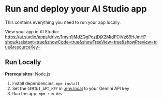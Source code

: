 # Run and deploy your AI Studio app

This contains everything you need to run your app locally.

View your app in AI Studio: https://ai.studio/apps/drive/1myn1jMdZQgPozjDjX2MidPOlVz69HJmH?showAssistant=true&showCode=true&showTreeView=true&showPreview=true&resourceKey=

## Run Locally

**Prerequisites:**  Node.js


1. Install dependencies:
   `npm install`
2. Set the `GEMINI_API_KEY` in [.env.local](.env.local) to your Gemini API key
3. Run the app:
   `npm run dev`
